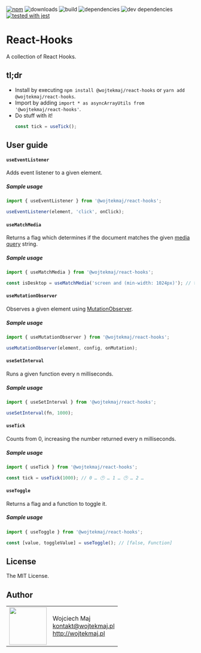 [![npm](https://img.shields.io/npm/v/@wojtekmaj/react-hooks.svg)](https://www.npmjs.com/package/@wojtekmaj/react-hooks) ![downloads](https://img.shields.io/npm/dt/@wojtekmaj/react-hooks.svg) ![build](https://travis-ci.com/wojtekmaj/react-hooks.svg?branch=master) ![dependencies](https://img.shields.io/david/wojtekmaj/react-hooks.svg) ![dev dependencies](https://img.shields.io/david/dev/wojtekmaj/react-hooks.svg) [![tested with jest](https://img.shields.io/badge/tested_with-jest-99424f.svg)](https://github.com/facebook/jest)

# React-Hooks
A collection of React Hooks.

## tl;dr
* Install by executing `npm install @wojtekmaj/react-hooks` or `yarn add @wojtekmaj/react-hooks`.
* Import by adding `import * as asyncArrayUtils from '@wojtekmaj/react-hooks'`.
* Do stuff with it!
    ```js
    const tick = useTick();
    ```

## User guide

#### `useEventListener`

Adds event listener to a given element.

##### Sample usage

```js
import { useEventListener } from '@wojtekmaj/react-hooks';

useEventListener(element, 'click', onClick);
```

#### `useMatchMedia`

Returns a flag which determines if the document matches the given [media query](https://developer.mozilla.org/en-US/docs/Web/CSS/Media_Queries/Using_media_queries) string.

##### Sample usage

```js
import { useMatchMedia } from '@wojtekmaj/react-hooks';

const isDesktop = useMatchMedia('screen and (min-width: 1024px)'); // true / false
```

#### `useMutationObserver`

Observes a given element using [MutationObserver](https://developer.mozilla.org/en-US/docs/Web/API/MutationObserver).

##### Sample usage

```js
import { useMutationObserver } from '@wojtekmaj/react-hooks';

useMutationObserver(element, config, onMutation);
```

#### `useSetInterval`

Runs a given function every n milliseconds.

##### Sample usage

```js
import { useSetInterval } from '@wojtekmaj/react-hooks';

useSetInterval(fn, 1000);
```

#### `useTick`

Counts from 0, increasing the number returned every n milliseconds.

##### Sample usage

```js
import { useTick } from '@wojtekmaj/react-hooks';

const tick = useTick(1000); // 0 … 🕐 … 1 … 🕑 … 2 …
```

#### `useToggle`

Returns a flag and a function to toggle it.

##### Sample usage

```js
import { useToggle } from '@wojtekmaj/react-hooks';

const [value, toggleValue] = useToggle(); // [false, Function]
```

## License

The MIT License.

## Author

<table>
  <tr>
    <td>
      <img src="https://github.com/wojtekmaj.png?s=100" width="100">
    </td>
    <td>
      Wojciech Maj<br />
      <a href="mailto:kontakt@wojtekmaj.pl">kontakt@wojtekmaj.pl</a><br />
      <a href="http://wojtekmaj.pl">http://wojtekmaj.pl</a>
    </td>
  </tr>
</table>
